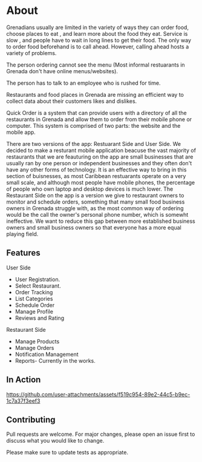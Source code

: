 # About

Grenadians usually are limited in the variety of ways they can order food, choose places to eat , and learn more about the food they eat. Service is slow , and people have to wait in long lines to get their food. The only way to order food beforehand is to call ahead. However, calling ahead hosts a variety of problems. 

The person ordering cannot see the menu (Most informal restuarants in Grenada don't have online menus/websites).

The person has to talk to an employee who is rushed for time.

Restaurants and food places in Grenada are missing an efficient way to collect data about their customers likes and dislikes.

Quick Order is a system that can provide users with a directory of all the restaurants in Grenada and allow them to order from their mobile phone or computer. This system is comprised of two parts: the website and the mobile app.

There are two versions of the app: Restuarant Side and User Side.
We decided to make a resturant mobile application beacuse the vast majority of restaurants that we are feauturing on the app are small businesses that are usually ran by one person or independent businesses and they often don't have any other forms of technology. It is an effective way to bring in this section of buisnesses, as most Caribbean restuarants operate on a very small scale, and although most people have mobile phones, the percentage of people who own laptop and desktop devices is much lower. The Restaurant Side on the app is a version we give to restaurant owners to monitor and schedule orders, something that many small food business owners in Grenada struggle with, as the most common way of ordering would be the call the owner's personal phone number, which is somewht ineffective. We want to reduce this gap between more established business owners and small business owners so that everyone has a more equal playing field.

## Features
User Side
- User Registration.
- Select Restaurant.
- Order Tracking
- List Categories
- Schedule Order
- Manage Profile
- Reviews and Rating

Restaurant Side

- Manage Products
- Manage Orders
- Notification Management
- Reports- Currently in the works.

## In Action

https://github.com/user-attachments/assets/f519c954-89e2-44c5-b9ec-1c7a37f3eef3


## Contributing
Pull requests are welcome. For major changes, please open an issue first to discuss what you would like to change.

Please make sure to update tests as appropriate.
